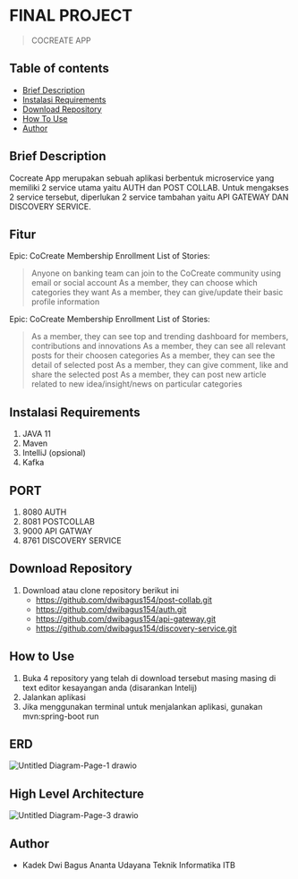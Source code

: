 # FINAL PROJECT
> COCREATE APP

## Table of contents
* [Brief Description](#brief-description)
* [Instalasi Requirements](#instalasi-requirements)
* [Download Repository](#download-repository)
* [How To Use](#how-to-use)
* [Author](#author)


## Brief Description
Cocreate App merupakan sebuah aplikasi berbentuk microservice yang memiliki 2 service utama yaitu AUTH dan POST COLLAB.
Untuk mengakses 2 service tersebut, diperlukan 2 service tambahan yaitu API GATEWAY DAN DISCOVERY SERVICE.


## Fitur 
Epic: CoCreate Membership Enrollment
List of Stories:
> Anyone on banking team can join to the CoCreate community using email or social account
> As a member, they can choose which categories they want
> As a member, they can give/update their basic profile information


Epic: CoCreate Membership Enrollment
List of Stories:
> As a member, they can see top and trending dashboard for members, contributions and innovations
> As a member, they can see all relevant posts for their choosen categories 
> As a member, they can see the detail of selected post 
> As a member, they can give comment, like and share the selected post 
> As a member, they can post new article related to new idea/insight/news on particular categories


## Instalasi Requirements
1. JAVA 11
2. Maven
3. IntelliJ (opsional)
4. Kafka

## PORT 
1. 8080 AUTH
2. 8081 POSTCOLLAB
3. 9000 API GATWAY 
4. 8761 DISCOVERY SERVICE


## Download Repository
1. Download atau clone repository berikut ini 
    * https://github.com/dwibagus154/post-collab.git
    * https://github.com/dwibagus154/auth.git
    * https://github.com/dwibagus154/api-gateway.git
    * https://github.com/dwibagus154/discovery-service.git

## How to Use
1. Buka 4 repository yang telah di download tersebut masing masing di text editor kesayangan anda (disarankan Intelij)
2. Jalankan aplikasi
3. Jika menggunakan terminal untuk menjalankan aplikasi, gunakan mvn:spring-boot run

## ERD
![Untitled Diagram-Page-1 drawio](https://user-images.githubusercontent.com/59368258/148170577-696fe782-da6a-4d33-9d25-af7e39c212d0.png)

## High Level Architecture
![Untitled Diagram-Page-3 drawio](https://user-images.githubusercontent.com/59368258/148171621-331a0bcc-56e2-486f-ae04-cca6ed4b5345.png)

## Author
* Kadek Dwi Bagus Ananta Udayana	Teknik Informatika ITB
